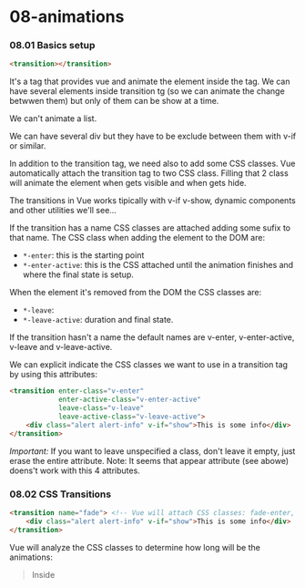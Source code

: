 # 08-animations

### 08.01 Basics setup

```html
<transition></transition>
```
It's a tag that provides vue and animate the element inside the tag. We can have several elements inside transition
 tg (so we can animate the change betwwen them) but only of them can be show at a time. 

We can't animate a list. 

We can have several div but they have to be exclude between them with v-if or similar.

In addition to the transition tag, we need also to add some CSS classes. Vue automatically attach the transition tag to two CSS class. Filling that 2 class will animate the element when gets visible and when gets hide.

The transitions in Vue works tipically with v-if v-show, dynamic components and other utilities we'll see...

If the transition has a name CSS classes are attached adding some sufix to that name. The CSS class when adding the element to the DOM are:
 - ```*-enter```: this is the starting point
 - ```*-enter-active```: this is the CSS attached until the animation finishes and where the final state is setup.

 When the element it's removed from the DOM the CSS classes are:
  - ```*-leave```:
  - ```*-leave-active```: duration and final state.

If the transition hasn't a name the default names are v-enter, v-enter-active, v-leave and v-leave-active.

We can explicit indicate the CSS classes we want to use in a transition tag by using this attributes:

```html
<transition enter-class="v-enter"
            enter-active-class="v-enter-active"
            leave-class="v-leave"
            leave-active-class="v-leave-active"> 
    <div class="alert alert-info" v-if="show">This is some info</div>
</transition>
```

*Important:* If you want to leave unspecified a class, don't leave it empty, just erase the entire attribute.
Note: It seems that appear attribute (see abowe) doens't work with this 4 attributes.

### 08.02 CSS Transitions

```html
<transition name="fade"> <!-- Vue will attach CSS classes: fade-enter, fade-enter-active, fade-leave & fade-leave-active -->
    <div class="alert alert-info" v-if="show">This is some info</div>
</transition>
```

Vue will analyze the CSS classes to determine how long will be the animations:

> Inside <style scoped>

```CSS    
.fade-enter { /* Enter the DOM: CSS attached for frame one at the beginning, setting a transition here will not work */
    opacity: 0;
}
```

Maybe you will be tempted to put here the destiny value of opacity. Wrong! remember the opacity 0 only it's determined for the first frame, after the first frame all this CSS class will be applied, so putting here 1 will pass directly from 0 to 1 with no apparent transition.

```CSS    
.fade-enter-active { /* Enter the DOM: CSS attached for the whole element at animation time */
    transition: opacity 1s;
    /* opacity: 1  --> Wrong! */ 
}
```
opacity: 1; --> This is the default value, so we don't need to specify it
```CSS    
.fade-leave { /* Leave the DOM: CSS attached for one frame at the beginning */
}
```
Here we are telling to change opacity during 1 sec. until the opacity value will be 0
```CSS    
.fade-leave-active { /* Leave the DOM: CSS attached for the whole element at animation time */
    transition: opacity 1s; /* duration */
    opacity: 0;             /* destiny value for opacity */
}
```

### 08.03 CSS Animations

Animations in Vue are very similar to transitions:

```html
<transition name="slide"> <!-- Vue will attach CSS classes: slide-enter, slide-enter-active, slide-leave & slide-leave-active -->
    <div class="alert alert-info" v-if="show">This is some info</div>
</transition>
```

```CSS    
.slide-enter {
    /* transform: translateY(30px); This it's not necessary because it's defined in keyframe animation */
}
.slide-enter-active { 
    animation: slide-in 1s ease-out forwards; /* slide-in is the name of keyframe animation */
}
.slide-leave { 
    /* again it's not necessary because the stating position it's defined in keyframe animation */
}
.slide-leave-active { 
    animation: slide-out 1s ease-out forwards;
}

@keyframes slide-in {
    from {
        transform: translateY(30px); /* Start of the animation: +30px in Y axis (vertical) */
    }
    to {
        transform: translateY(0); /* End of the animation, the real position defined for the element in our document */
    }
}

@keyframes slide-out {
    from {
        transform: translateY(0); /* Start of the animation, the real position defined for the element in our document */
    }
    to {
        transform: translateY(30px); /* End of the animation: +30px in Y axis (vertical) */            
    }
}
```

### 08.04 CSS Transitions & Animations together


```CSS
.slide-enter { 
    opacity: 0;
}

.slide-enter-active {
    animation: slide-in 1s ease-out forwards; /* slide-in is the name of keyframe animation */
    transition: opacity .5s;
}

.slide-leave { }

.slide-leave-active { 
    animation: slide-out 1s ease-out forwards;
    transition: opacity 1s;
    opacity: 0;
}

@keyframes slide-in {
    from { transform: translateY(30px); }
    to { transform: translateY(0); }
}

@keyframes slide-out {
    from { transform: translateY(0); }
    to { transform: translateY(30px); }
}
```

In case we have 2 different durations in transition and animations like here:

```css
.slide-leave-active { 
    animation: slide-out 1s ease-out forwards;
    transition: opacity 3s;
    opacity: 0;
}
```

By default Vue will apply the longest. We can specify the duration we want to use using this attribute:

```html
<!-- 
Type will specify wich duration of wich element use, can assign animation or transition values 
I this case the vue transition will finish when animation finishes.
--> 
<transition name="slide" type="animation"> 
    <div class="alert alert-info" v-if="show">This is some info</div>
</transition>
```

### 08.05 Animation initial load

Add the appear attribute to transition tag to animate the element when it's added to the DOM by first time. The transition dispatcher are ```*-enter``` and ```*-enter-active```:

```html
<transition name="fade" appear> <!-- Vue will attach CSS classes: fade-enter, fade-enter-active, fade-leave & fade-leave-active -->
    <div class="alert alert-info" v-if="show">This is some info</div>
</transition>
```

### 08.06 Transition between elements

*Important*
Remember, inside transition tag only one element can be visible at a time. 
In case we have more than one element we must use ```v-if```, v-show won't works because with v-show actually both elements will be in the DOM.

We need to specify the key attribute because when using the same element twice (like in the same with div) Vue cann't differentiate. Only need to specify key attrib. and will switch between them.

The mode attribute has 2 possible values:
 - out-in: the old element animates the out first, then the new element animates the in.
 - in-out: the new element animates the in first, then the old element animates the out.

If we omit the mode attrib. the 2 elements will start the transitions at the same time, so it will exists in the DOM at the same time for the period of the transition it's executed, so it can have some strange behaviour.
```html
<transition name="fade" mode="out-in"> 
    <div class="alert alert-info" v-if="show" key="info">This is some info</div>
    <div class="alert alert-warning" v-else key="warning">This is some Warning!</div>
</transition>
```

### 08.07 Javascript hooks

We can animate elements using these javascript hooks:
```html
<!-- In methods section we'll have this.beforeEnter(elto), this.enter(elto, done), this.afterEnter(elto), etc... -->
<transition 
    @before-enter="beforeEnter" 
    @enter="enter"
    @after-enter="afterEnter"
    @enter-cancelled="enterCancelled"
    @before-leave=beforeLeave
    @leave="leave"
    @after-leave="afterLeave"
    @leave-cancelled="leaveCancelled"
    :css="false" > 
    <!-- Element to animate -->
</transition>
```

You can combine CSS animation/transition and javascript hooks. 
When using only javascript hooks, consider using ```:css="false"``` attrib. to indicate Vue no management the transition.
When using only javascript hooks, inside ```event``` and ```leave``` events you must call ```done();``` (note it's a parameter) to inform Vue the animation it's finished.

### 08.08 Animating dynamic components

The same way we animated html elements we can animate dynamic components:

```html
<button class="btn btn-primary" 
        @click="selectedComponent == 'sucess-alert' ? 
                selectedComponent='danger-alert' : 
                selectedComponent = 'sucess-alert'">
    Toggle Component</button>
<transition name="fade" mode="out-in">
    <component :is="selectedComponent"></component>
</transition>
```

### 08.09 Animating list

It works the same way as animating individual elements, the only difference it's we'll use the ```<transition-group>``` component:

```html
<ul class="list-group">
    <transition-group name="slide">
        <li class="list-group-item" 
            v-for="(number, index) in numbers" 
            :key="number" 
            @click="removeItem(index)"
            style="cursor: pointer"> {{ number }} </li>
    </transition-group>
</ul>
```

*Important* For transition-group we always have to specify a ```key``` attrib., so Vue can identify the element to animate. It's the same problem when we have 2 div elements inside the transition tag.

```transition-group``` tag will rendered a new tag in the final html, by default it's the ```<span>```, but we can ovewrite the generated tag using tag attrib. ```<tansition-group tag="div">```.

In order to animate the entire group of elements, transition-group give us access to a new css class: ```*-move```. This class is attached to every element that change its place, for example because we add or remove an item.

> In style
```css
.slide-move{  /* For transition-group */
    transition: transform 1s; /* Telling to Vue: when the transition of an element changes, animated it for 1 sec.*/
}
```

In this example, in order to make the remove element to work we need to add position absolute to ```*-leave-active``` so the position will change when removing an element, so the transition will be dispached:
```css
.slide-leave-active { 
    animation: slide-out 1s ease-out forwards;
    transition: opacity 1s;
    opacity: 0;
    position: absolute; /* Add for transition-group animate removing element */
}
```
